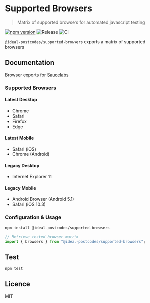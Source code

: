 # Supported Browsers

> Matrix of supported browsers for automated javascript testing

[![npm version](https://badge.fury.io/js/%40ideal-postcodes%2Fsupported-browsers.svg)](https://badge.fury.io/js/%40ideal-postcodes%2Fsupported-browsers)
![Release](https://github.com/ideal-postcodes/supported-browsers/workflows/Release/badge.svg)
![CI](https://github.com/ideal-postcodes/supported-browsers/workflows/CI/badge.svg)

`@ideal-postcodes/supported-browsers` exports a matrix of supported browsers

## Documentation

Browser exports for [Saucelabs](https://saucelabs.com)

### Supported Browsers

#### Latest Desktop

- Chrome
- Safari
- Firefox
- Edge

#### Latest Mobile

- Safari (iOS)
- Chrome (Android)

#### Legacy Desktop

- Internet Explorer 11

#### Legacy Mobile

- Android Browser (Android 5.1)
- Safari (iOS 10.3)

### Configuration & Usage

```bash
npm install @ideal-postcodes/supported-browsers
```

```javascript
// Retrieve tested browser matrix
import { browsers } from "@ideal-postcodes/supported-browsers";
```

## Test

```bash
npm test
```

## Licence

MIT
